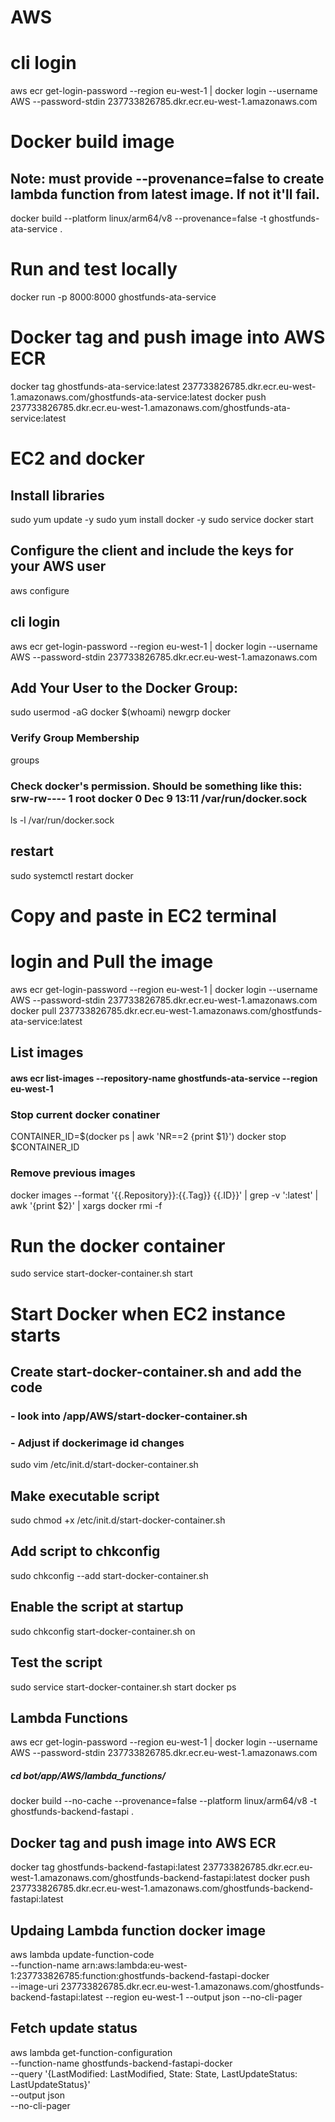 # AWS
# cli login
aws ecr get-login-password --region eu-west-1 | docker login --username AWS --password-stdin 237733826785.dkr.ecr.eu-west-1.amazonaws.com
# Docker build image
## Note: must provide --provenance=false to create lambda function from latest image. If not it'll fail.
docker build --platform linux/arm64/v8 --provenance=false -t ghostfunds-ata-service .
# Run and test locally
docker run -p 8000:8000 ghostfunds-ata-service
# Docker tag and push image into AWS ECR
docker tag ghostfunds-ata-service:latest 237733826785.dkr.ecr.eu-west-1.amazonaws.com/ghostfunds-ata-service:latest
docker push 237733826785.dkr.ecr.eu-west-1.amazonaws.com/ghostfunds-ata-service:latest

# EC2 and docker
## Install libraries
sudo yum update -y
sudo yum install docker -y
sudo service docker start

## Configure the client and include the keys for your AWS user
aws configure

## cli login
aws ecr get-login-password --region eu-west-1 | docker login --username AWS --password-stdin 237733826785.dkr.ecr.eu-west-1.amazonaws.com
## Add Your User to the Docker Group:
sudo usermod -aG docker $(whoami)
newgrp docker
### Verify Group Membership
groups
### Check docker's permission. Should be something like this: srw-rw---- 1 root docker 0 Dec  9 13:11 /var/run/docker.sock
ls -l /var/run/docker.sock
## restart 
sudo systemctl restart docker

# #####################################################
# Copy and paste in EC2 terminal
# login and Pull the image ###########################
aws ecr get-login-password --region eu-west-1 | docker login --username AWS --password-stdin 237733826785.dkr.ecr.eu-west-1.amazonaws.com
docker pull 237733826785.dkr.ecr.eu-west-1.amazonaws.com/ghostfunds-ata-service:latest
## List images
#### aws ecr list-images --repository-name ghostfunds-ata-service --region eu-west-1
### Stop current docker conatiner
CONTAINER_ID=$(docker ps | awk 'NR==2 {print $1}')
docker stop $CONTAINER_ID
### Remove previous images
docker images --format '{{.Repository}}:{{.Tag}} {{.ID}}' | grep -v ':latest' | awk '{print $2}' | xargs docker rmi -f
# Run the docker container
sudo service start-docker-container.sh start
### ##################################################

# Start Docker when EC2 instance starts
## Create start-docker-container.sh and add the code 
### - look into /app/AWS/start-docker-container.sh
### - Adjust if dockerimage id changes
sudo vim /etc/init.d/start-docker-container.sh

## Make executable script
sudo chmod +x /etc/init.d/start-docker-container.sh
## Add script to chkconfig
sudo chkconfig --add start-docker-container.sh
## Enable the script at startup
sudo chkconfig start-docker-container.sh on
## Test the script
sudo service start-docker-container.sh start
docker ps

## ################
## Lambda Functions
aws ecr get-login-password --region eu-west-1 | docker login --username AWS --password-stdin 237733826785.dkr.ecr.eu-west-1.amazonaws.com
##### cd bot/app/AWS/lambda_functions/
docker build --no-cache --provenance=false --platform linux/arm64/v8 -t ghostfunds-backend-fastapi .
## Docker tag and push image into AWS ECR
docker tag ghostfunds-backend-fastapi:latest 237733826785.dkr.ecr.eu-west-1.amazonaws.com/ghostfunds-backend-fastapi:latest
docker push 237733826785.dkr.ecr.eu-west-1.amazonaws.com/ghostfunds-backend-fastapi:latest
## Updaing Lambda function docker image
aws lambda update-function-code \
  --function-name arn:aws:lambda:eu-west-1:237733826785:function:ghostfunds-backend-fastapi-docker \
  --image-uri 237733826785.dkr.ecr.eu-west-1.amazonaws.com/ghostfunds-backend-fastapi:latest --region eu-west-1 --output json --no-cli-pager
## Fetch update status
aws lambda get-function-configuration \
  --function-name ghostfunds-backend-fastapi-docker \
  --query '{LastModified: LastModified, State: State, LastUpdateStatus: LastUpdateStatus}' \
  --output json \
  --no-cli-pager
